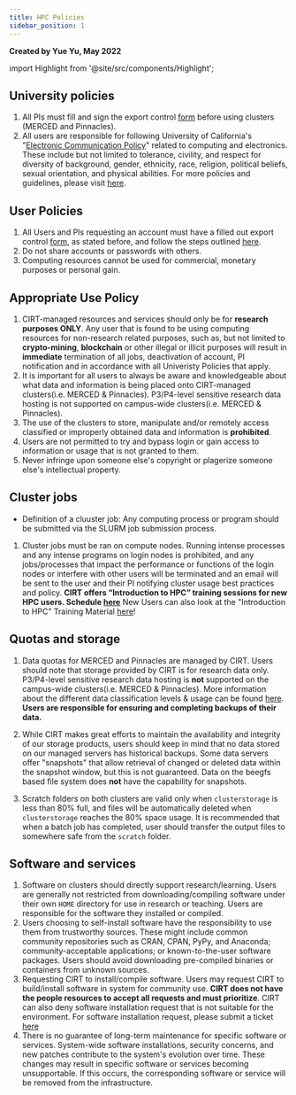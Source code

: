 ```yaml
---
title: HPC Policies
sidebar_position: 1
---
```

**Created by Yue Yu, May 2022**

import Highlight from '@site/src/components/Highlight';


## University policies
1. All PIs must fill and sign the export control [form](https://ucmerced.box.com/s/zvptfc8adbdzt4xs8kcj73lyretyn692) before using clusters (MERCED and Pinnacles).
2. All users are responsible for following University of California's "[Electronic Communication Policy](https://it.ucmerced.edu/sites/it.ucmerced.edu/files/wp-content/uploads/2017/11/acceptable-use-policy.pdf)" related to computing and electronics. These include but not limited to tolerance, civility, and respect for diversity of background, gender, ethnicity, race, religion, political beliefs, sexual orientation, and physical abilities. For more policies and guidelines, please visit [here](https://it.ucmerced.edu/oit-policies-guidelines).


## User Policies 
1. All Users and PIs requesting an account must have a filled out  export control [form](https://ucmerced.app.box.com/s/e6pmv4cv59tz76aat5re1kzvg23c0s09), as stated before, and follow the steps outlined [here](campus-clusters#how-to-request-an-account). 
2. Do not share accounts or passwords with others. 
3. Computing resources cannot be used for commercial, monetary purposes or personal gain. 


## Appropriate Use Policy 
1. CIRT-managed resources and services should only be for __research purposes ONLY__. Any user that is found to be using computing resources for non-research related purposes, such as, but not limited to __crypto-mining__, __blockchain__ or other illegal or illicit purposes will result in __immediate__ termination of all jobs, deactivation of account, PI notification and in accordance with all Univeristy Policies that apply.  
2. It is important for all users to always be aware and knowledgeable about what data and information is being placed onto CIRT-managed clusters(i.e. MERCED & Pinnacles). P3/P4-level sensitive research data hosting is not supported on campus-wide clusters(i.e. MERCED & Pinnacles). 
3. The use of the clusters to store, manipulate and/or remotely access classified or improperly obtained data and information is __prohibited__.
4. Users are not permitted to try and bypass login or gain access to information or usage that is not granted to them. 
5. Never infringe upon someone else's copyright or plagerize someone else's intellectual property.  


   

## Cluster jobs
- Definition of a cluuster job: Any computing process or program should be submitted via the SLURM job submission process. 

1. Cluster jobs must be ran on compute nodes. Running intense processes and any intense programs on login nodes is prohibited, and any jobs/processes that impact the performance or functions of the login nodes or interfere with other users will be terminated and an email will be sent to the user and their PI notifying cluster usage best practices and policy. **CIRT offers “Introduction to HPC” training sessions for new HPC users. Schedule [here](https://ucmerced.service-now.com/servicehub?id=public_kb_article&sys_id=3c3ee9ff1b67a0543a003112cd4bcb13&form_id=06da3f8edbfc08103c4d56f3ce9619f4)** New Users can also look at the "Introduction to HPC" Training Material [here](hpc_training.md)!


## Quotas and storage
1. Data quotas for MERCED and Pinnacles are managed by CIRT. Users should note that storage provided by CIRT is for research data only.  P3/P4-level sensitive research data hosting is __not__ supported on the campus-wide clusters(i.e. MERCED & Pinnacles). More information about the different data classification levels & usage can be found [here](https://it.ucmerced.edu/uc-merced-data-usage-guide). __Users are responsible for ensuring and completing backups of their data.__

2. While CIRT makes great efforts to maintain the availability and integrity of our storage products, users should keep in mind that no data stored on our managed servers has historical backups. Some data servers offer "snapshots" that allow retrieval of changed or deleted data within the snapshot window, but this is not guaranteed. Data on the beegfs based file system does **not** have the capability for snapshots.

3. Scratch folders on both clusters are valid only when `clusterstorage` is less than 80% full, and files will be automatically deleted when `clusterstorage` reaches the 80% space usage. It is recommended that when a batch job has completed, user should transfer the output files to somewhere safe from the `scratch` folder. 


## Software and services
1. Software on clusters should directly support research/learning. Users are generally not restricted from downloading/compiling software under their own `HOME` directory for use in research or teaching. Users are responsible for the software they installed or compiled.
2. Users choosing to self-install software have the responsibility to use them from trustworthy sources. These might include common community repositories such as CRAN, CPAN, PyPy, and Anaconda; community-acceptable applications; or known-to-the-user software packages. Users should avoid downloading pre-compiled binaries or containers from unknown sources.
3. Requesting CIRT to install/compile software. Users may request CIRT to build/install software in system for community use. **CIRT does not have the people resources to accept all requests and must prioritize**. CIRT can also deny software installation request that is not suitable for the environment. For software installation request, please submit a ticket [here](https://ucmerced.service-now.com/servicehub?id=public_kb_article&sys_id=b83ee9ff1b67a0543a003112cd4bcbde&form_id=0cb3dca04f7d4300b52ba1618110c7ff)
4. There is no guarantee of long-term maintenance for specific software or services. System-wide software installations, security concerns, and new patches contribute to the system's evolution over time. These changes may result in specific software or services becoming unsupportable. If this occurs, the corresponding software or service will be removed from the infrastructure.
